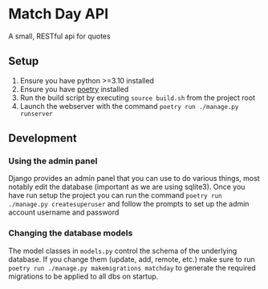 # Match Day API

A small, RESTful api for quotes

## Setup

1. Ensure you have python >=3.10 installed
2. Ensure you have [poetry](https://python-poetry.org/docs/) installed
3. Run the build script by executing `source build.sh` from the project root
4. Launch the webserver with the command `poetry run ./manage.py runserver`

## Development

### Using the admin panel
Django provides an admin panel that you can use to do various things, most notably 
edit the database (important as we are using sqlite3). Once you have run setup the 
project you can run the command `poetry run ./manage.py createsuperuser` and follow 
the prompts to set up the admin account username and password

### Changing the database models
The model classes in `models.py` control the schema of the underlying database. 
If you change them (update, add, remote, etc.) make sure to run 
`poetry run ./manage.py makemigrations matchday` to generate the required migrations 
to be applied to all dbs on startup.